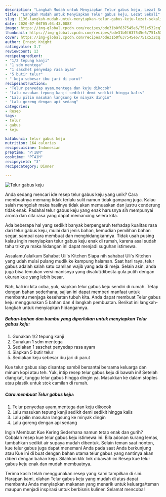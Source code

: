 ```yaml
---
description: "Langkah Mudah untuk Menyiapkan Telur gabus keju, Lezat Sekali"
title: "Langkah Mudah untuk Menyiapkan Telur gabus keju, Lezat Sekali"
slug: 1136-langkah-mudah-untuk-menyiapkan-telur-gabus-keju-lezat-sekali
date: 2020-07-06T05:03:43.088Z
image: https://img-global.cpcdn.com/recipes/bde31b0f637545e6/751x532cq70/telur-gabus-keju-foto-resep-utama.jpg
thumbnail: https://img-global.cpcdn.com/recipes/bde31b0f637545e6/751x532cq70/telur-gabus-keju-foto-resep-utama.jpg
cover: https://img-global.cpcdn.com/recipes/bde31b0f637545e6/751x532cq70/telur-gabus-keju-foto-resep-utama.jpg
author: Ernest Knight
ratingvalue: 3.7
reviewcount: 13
recipeingredient:
- "1/2 tepung kanji"
- "1 sdm mentega"
- "1 saschet penyedap rasa ayam"
- "5 butir telur"
- " keju sebesar ibu jari di parut"
recipeinstructions:
- "Telur penyedap ayam,mentega dan keju dikocok"
- "Lalu masukan tepung kanji sedikit demi sedikit hingga kalis"
- "Lalu pilin masukan langsung ke minyak dingin"
- "Lalu goreng dengan api sedang"
categories:
- Resep
tags:
- telur
- gabus
- keju

katakunci: telur gabus keju 
nutrition: 164 calories
recipecuisine: Indonesian
preptime: "PT18M"
cooktime: "PT41M"
recipeyield: "3"
recipecategory: Dinner

---
```



![Telur gabus keju](https://img-global.cpcdn.com/recipes/bde31b0f637545e6/751x532cq70/telur-gabus-keju-foto-resep-utama.jpg)

Anda sedang mencari ide resep telur gabus keju yang unik? Cara membuatnya memang tidak terlalu sulit namun tidak gampang juga. Kalau salah mengolah maka hasilnya tidak akan memuaskan dan justru cenderung tidak enak. Padahal telur gabus keju yang enak harusnya sih mempunyai aroma dan cita rasa yang dapat memancing selera kita.

Ada beberapa hal yang sedikit banyak berpengaruh terhadap kualitas rasa dari telur gabus keju, mulai dari jenis bahan, kemudian pemilihan bahan segar, sampai cara membuat dan menghidangkannya. Tidak usah pusing kalau ingin menyiapkan telur gabus keju enak di rumah, karena asal sudah tahu triknya maka hidangan ini dapat menjadi suguhan istimewa.

Assalamu&#39;alaikum Sahabat Uli&#39;s Kitchen Siapa nih sahabat Uli&#39;s Kitchen yang udah mulai pulang mudik ke kampung halaman. Saat hari raya, telur gabus adalah salah satu camilan wajib yang ada di meja. Selain asin, anda juga bisa temukan versi manisnya yang disalut/dibesta gula putih dengan ukuran kue yang lebih besar.


Nah, kali ini kita coba, yuk, siapkan telur gabus keju sendiri di rumah. Tetap dengan bahan sederhana, sajian ini dapat memberi manfaat untuk membantu menjaga kesehatan tubuh kita. Anda dapat membuat Telur gabus keju menggunakan 5 bahan dan 4 langkah pembuatan. Berikut ini langkah-langkah untuk menyiapkan hidangannya.

<!--inarticleads1-->

##### Bahan-bahan dan bumbu yang diperlukan untuk menyiapkan Telur gabus keju:

1. Gunakan 1/2 tepung kanji
1. Gunakan 1 sdm mentega
1. Sediakan 1 saschet penyedap rasa ayam
1. Siapkan 5 butir telur
1. Sediakan  keju sebesar ibu jari di parut


Kue telur gabus siap disantap sambil bersantai bersama keluarga dan minum kopi atau teh. Yuk, intip resep telur gabus keju di bawah ini! Setelah diangkat, tunggu telur gabus hingga dingin ya. Masukkan ke dalam stoples atau plastik untuk stok camilan di rumah. 

<!--inarticleads2-->

##### Cara membuat Telur gabus keju:

1. Telur penyedap ayam,mentega dan keju dikocok
1. Lalu masukan tepung kanji sedikit demi sedikit hingga kalis
1. Lalu pilin masukan langsung ke minyak dingin
1. Lalu goreng dengan api sedang


Ingin Membuat Kue Kering Sederhana namun tetap enak dan gurih? Cobalah resep kue telur gabus keju istimewa ini. Bila adonan kurang lemas, tambahkan sedikit air supaya mudah dibentuk. Selain teman saat nonton, kue telur gabus juga dapat menemani Anda pada saat Anda berkunjung atau Kue ini di buat dengan bahan utama telur gabus yang nantinya akan diberi dengan bahan keju. Silahkan klik link dibawah ini Resep kue telur gabus keju enak dan mudah membuatnya. 

Terima kasih telah menggunakan resep yang kami tampilkan di sini. Harapan kami, olahan Telur gabus keju yang mudah di atas dapat membantu Anda menyiapkan makanan yang menarik untuk keluarga/teman maupun menjadi inspirasi untuk berbisnis kuliner. Selamat mencoba!
